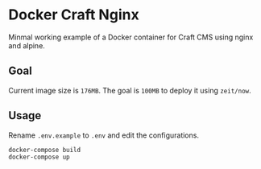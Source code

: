 # Docker Craft Nginx

Minmal working example of a Docker container for Craft CMS using nginx and alpine.

## Goal

Current image size is `176MB`. The goal is `100MB` to deploy it using `zeit/now`.

## Usage

Rename `.env.example` to `.env` and edit the configurations.

```
docker-compose build
docker-compose up
```

